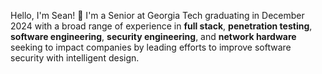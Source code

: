 Hello, I'm Sean! 👋
I'm a Senior at Georgia Tech graduating in December 2024 with a broad range of experience in **full stack**, **penetration testing**, **software engineering**, **security engineering**, and **network hardware** seeking to impact companies by leading efforts to improve software security with intelligent design.
